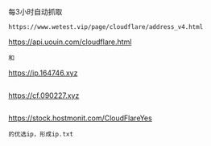 每3小时自动抓取
```
https://www.wetest.vip/page/cloudflare/address_v4.html
```
https://api.uouin.com/cloudflare.html
```
和
```
 https://ip.164746.xyz
```
```
 https://cf.090227.xyz
```
```
https://stock.hostmonit.com/CloudFlareYes
```
的优选ip，形成ip.txt 
